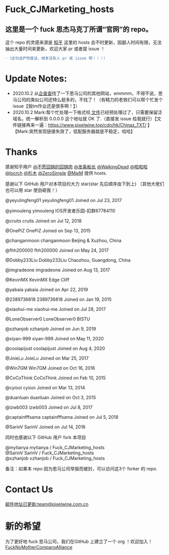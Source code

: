 # Fuck_CJMarketing_hosts
## 这里是一个 fuck 思杰马克丁所谓“官网”的 repo。
这个 repo 的灵感来源是 [知乎](https://www.zhihu.com/question/46746200)
这里的 hosts 会不时更新，因鄙人时间有限，无法抽出大量时间来更新，欢迎大家 pr 或者提 issue ！
 ```diff
-（这句话俨然废话，根本没有人 pr 或 issue 啊！！！）
```

# Update Notes:
- 2020.10.2 从[企查查](https://www.qcc.com/product/b200f000-df73-4ada-a756-f752902ad4f0.html)找了一下思马公司的其他网站，emmmm，不得不说，思马公司的类似公司还特么挺多的，不找了！（有精力的老铁们可以帮个忙发个 issue【我tm作业还是很多啊！】）
- 2020.10.2 Mark:帮个忙处理一下格式呗,[文件](https://www.pixelwine.top/cdn/hk/Chinaz_TXT/)已经预处理过了，只需要保留泛域名，统一解析到 0.0.0.0 这个地址就 OK 了.（直接发 issue 给我就行）【文件链接再来一遍：https://www.pixelwine.top/cdn/hk/Chinaz_TXT/ 】【Mark:突然发现链接失效了，低配服务器就是不稳定，哈哈】
# Thanks
感谢知乎用户 [@不愿回锅的回锅肉](https://www.zhihu.com/people/bu-yuan-hui-guo-de-hui-guo-rou) [@发条船长](https://www.zhihu.com/people/x1a0n1an) [@WalkingDead](https://www.zhihu.com/people/chen-zhen-rong-8-26) [@啦啦啦](https://www.zhihu.com/people/gavinpenn) [@locrch](https://www.zhihu.com/people/locrch) [@杉木](https://www.zhihu.com/people/binsee) [@ZeroSimple](https://www.zhihu.com/people/zerosimple) [@MaiM](https://www.zhihu.com/people/cai-cai-15-47) 提供 hosts.

感谢以下 GitHub 用户对本项目的大力 star(star 先后顺序由下到上)
（其他大佬们也可以用 star 使劲砸我！）


@yeyulingfeng01 
yeyulingfeng01
 Joined on Jul 23, 2017

@yimouleng 
yimouleng
 IOS开发者乐园-扣群67784110

@cruits 
cruits
 Joined on Jul 12, 2018

@OnePiZ 
OnePiZ
 Joined on Sep 13, 2015

@changanmoon 
changanmoon
 Beijing & Xuzhou, China

@fhh200000 
fhh200000
 Joined on May 24, 2017

@Dobby233Liu 
Dobby233Liu
 Chaozhou, Guangdong, China

@imgradeone 
imgradeone
 Joined on Aug 13, 2017

@KevinMX 
KevinMX
 Edge Cliff

@yabaia 
yabaia
 Joined on Apr 22, 2019

@2389736818 
2389736818
 Joined on Jan 19, 2015

@xiaohui-me 
xiaohui-me
 Joined on Jul 28, 2017

@LoneObserver0 
LoneObserver0
 BISTU

@xzhanjob 
xzhanjob
 Joined on Jun 9, 2019

@xiyan-999 
xiyan-999
 Joined on May 11, 2020

@coolapijust 
coolapijust
 Joined on Aug 4, 2020

@JoieLu 
JoieLu
 Joined on Mar 25, 2017

@Win7GM 
Win7GM
 Joined on Oct 16, 2016

@CoCoThink 
CoCoThink
 Joined on Feb 10, 2015

@cyiooi 
cyiooi
 Joined on Mar 13, 2014

@duanluan 
duanluan
 Joined on Oct 3, 2015

@izwb003 
izwb003
 Joined on Jul 8, 2017

@captainfffsama 
captainfffsama
 Joined on Jul 5, 2018

@SarinV 
SarinV
 Joined on Jul 14, 2016


同时也感谢以下 GitHub 用户 fork 本项目

 @mytianya mytianya / Fuck_CJMarketing_hosts  
 @SarinV SarinV / Fuck_CJMarketing_hosts  
 @xzhanjob xzhanjob / Fuck_CJMarketing_hosts  

备注：如果本 repo 因为思马公司举报而被封，可以访问这3个 forker 的 repo.

# Contact Us
[邮件地址已更新:team@pixelwine.com.cn](mailto:team@pixelwine.com.cn)

# 新的希望
为了更好地 fuck 思马公司，我们在GitHub 上建立了一个 org ！欢迎加入！
[FuckNoMotherCompanyAlliance](https://github.com/FuckNoMotherCompanyAlliance)
